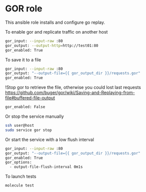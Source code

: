 # GOR role

This ansible role installs and configure go replay.

To enable gor and replicate traffic on another host

```bash
gor_input: --input-raw :80
gor_output: --output-http=http://test01:80
gor_enabled: True
```

To save it to a file

```bash
gor_input: --input-raw :80
gor_output: "--output-file={{ gor_output_dir }}/requests.gor"
gor_enabled: True
```

!Stop gor to retrieve the file, otherwise you could lost last requests https://github.com/buger/gor/wiki/Saving-and-Replaying-from-file#buffered-file-output

```bash
gor_enabled: False
```

Or stop the service manually

```bash
ssh user@host
sudo service gor stop
```

Or start the service with a low flush interval

```bash
gor_input: --input-raw :80
gor_output: "--output-file={{ gor_output_dir }}/requests.gor"
gor_enabled: True
gor_options:
  - output-file-flush-interval 0m1s
```

To launch tests

```bash
molecule test
```
